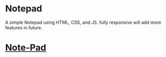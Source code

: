 # Notepad
A simple Notepad using HTML, CSS, and JS. fully  responsive will add more features in future. 
</br>
<h1><a  href="https://notepad-by-neon.netlify.app" > Note-Pad </a></h1>
